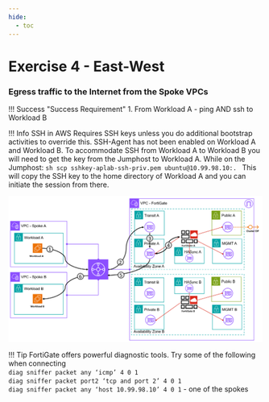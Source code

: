 ```yaml
---
hide:
  - toc
---
```

# Exercise 4 - East-West

### Egress traffic to the Internet from the Spoke VPCs

!!! Success "Success Requirement"
    1. From Workload A - ping AND ssh to Workload B


!!! Info
    SSH in AWS Requires SSH keys unless you do additional bootstrap activities to override this. SSH-Agent has not been enabled on Workload A and Workload B. To accommodate SSH from Workload A to Workload B you will need to get the key from the Jumphost to Workload A. While on the Jumphost:
    ```sh
    scp sshkey-aplab-ssh-priv.pem ubuntu@10.99.98.10:.
    ```
    This will copy the SSH key to the home directory of Workload A and you can initiate the session from there.

![East-West](./images/eastwest.png "East-West")

!!! Tip
    FortiGate offers powerful diagnostic tools. Try some of the following when connecting  
    `diag sniffer packet any ‘icmp’ 4 0 1`   
    `diag sniffer packet port2 ‘tcp and port 2’ 4 0 1`   
    `diag sniffer packet any ‘host 10.99.98.10’ 4 0 1` - one of the spokes
